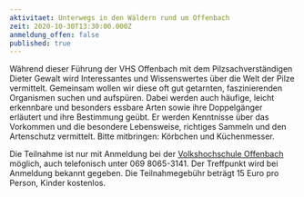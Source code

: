 ```yaml
---
aktivitaet: Unterwegs in den Wäldern rund um Offenbach
zeit: 2020-10-30T13:30:00.000Z
anmeldung_offen: false
published: true
---
```

Während dieser Führung der VHS Offenbach mit dem Pilzsachverständigen Dieter Gewalt wird Interessantes und Wissenswertes über die Welt der Pilze vermittelt. Gemeinsam wollen wir diese oft gut getarnten, faszinierenden Organismen suchen und aufspüren. Dabei werden auch häufige, leicht erkennbare und besonders essbare Arten sowie ihre Doppelgänger erläutert und ihre Bestimmung geübt. Er werden Kenntnisse über das Vorkommen und die besondere Lebensweise, richtiges Sammeln und den Artenschutz vermittelt. Bitte mitbringen: Körbchen und Küchenmesser. 

Die Teilnahme ist nur mit Anmeldung bei der [Volkshochschule Offenbach](http://www.vhs-offenbach.de) möglich, auch telefonisch unter 069 8065-3141. Der Treffpunkt wird bei Anmeldung bekannt gegeben. Die Teilnahmegebühr beträgt 15 Euro pro Person, Kinder kostenlos.

